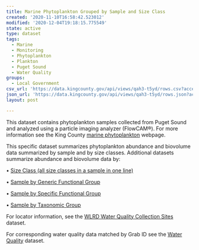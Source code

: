 ```yaml
---
title: Marine Phytoplankton Grouped by Sample and Size Class
created: '2020-11-10T16:58:42.523012'
modified: '2020-12-04T19:18:15.775549'
state: active
type: dataset
tags:
  - Marine
  - Monitoring
  - Phytoplankton
  - Plankton
  - Puget Sound
  - Water Quality
groups:
  - Local Government
csv_url: 'https://data.kingcounty.gov/api/views/qah3-t5yd/rows.csv?accessType=DOWNLOAD'
json_url: 'https://data.kingcounty.gov/api/views/qah3-t5yd/rows.json?accessType=DOWNLOAD'
layout: post

---
```

<p>This dataset contains phytoplankton samples collected from Puget Sound and analyzed using a particle imaging analyzer (FlowCAM®). For more information see the King County <a href="https://green2.kingcounty.gov/marine/Monitoring/Phytoplankton" > marine phytoplankton</a> webpage. </p>
<p>This specific dataset summarizes phytoplankton abundance and biovolume data summarized by sample and by size classes. Additional datasets summarize abundance and biovolume data by:</p>
<p>•	 <a href="https://data.kingcounty.gov/Environment-Waste-Management/Phytoplankton-Grouped-by-Size-Class/ap4k-tvru" >Size Class  (all size classes in a sample in one line)</a></p>
<p>•	 <a href="https://data.kingcounty.gov/dataset/Phytoplankton-Grouped-by-Sample-and-General-Functi/ddc7-9f23" >Sample by Generic Functional Group</a></p>
<p>•	 <a href="https://data.kingcounty.gov/dataset/Phytoplankton-Grouped-by-Sample-and-Specific-Funct/xyty-wq8n" >Sample by Specific Functional Group</a></p>
<p>•	 <a href="https://data.kingcounty.gov/Environment-Waste-Management/Marine-Phytoplankton-Samples-by-Taxonomic-Group/uydm-m3ym" >Sample by Taxonomic Group</a></p>
<p>For locator information, see the <a href="https://data.kingcounty.gov/dataset/WLRD-Sites/wbhs-bbzf">WLRD Water Quality Collection Sites</a> dataset.</p>
<p>For corresponding water quality data matched by Grab ID see the <a href="https://data.kingcounty.gov/Environment-Waste-Management/Water-Quality/vwmt-pvjw">Water Quality</a> dataset.</p>
